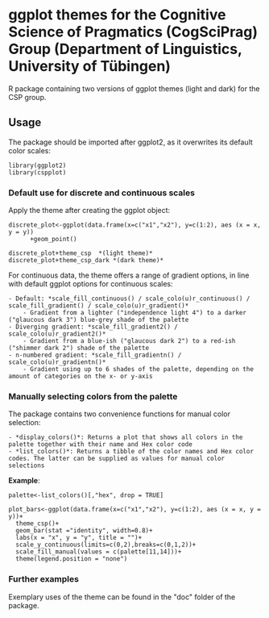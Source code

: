 # ggplot themes for the Cognitive Science of Pragmatics (CogSciPrag) Group (Department of Linguistics, University of Tübingen)

R package containing two versions of ggplot themes (light and dark) for the CSP group.

## Usage

The package should be imported after ggplot2, as it overwrites its default color scales:

	library(ggplot2)
    library(cspplot)
  
### Default use for discrete and continuous scales 
Apply the theme after creating the ggplot object:

	discrete_plot<-ggplot(data.frame(x=c("x1","x2"), y=c(1:2), aes (x = x, y = y))
          +geom_point()
      
    discrete_plot+theme_csp  *(light theme)*
    discrete_plot+theme_csp_dark *(dark theme)*


For continuous data, the theme offers a range of gradient options, in line with default ggplot options for continuous scales:

	- Default: *scale_fill_continuous() / scale_colo(u)r_continuous() / scale_fill_gradient() / scale_colo(u)r_gradient()* 
		- Gradient from a lighter ("independence light 4") to a darker ("glaucous dark 3") blue-grey shade of the palette
	- Diverging gradient: *scale_fill_gradient2() / scale_colo(u)r_gradient2()*
		- Gradient from a blue-ish ("glaucous dark 2") to a red-ish ("shimmer dark 2") shade of the palette
	- n-numbered gradient: *scale_fill_gradientn() / scale_colo(u)r_gradientn()*
		- Gradient using up to 6 shades of the palette, depending on the amount of categories on the x- or y-axis

### Manually selecting colors from the palette

The package contains two convenience functions for manual color selection:

	- *display_colors()*: Returns a plot that shows all colors in the palette together with their name and Hex color code
	- *list_colors()*: Returns a tibble of the color names and Hex color codes. The latter can be supplied as values for manual color selections
	
**Example**:

	palette<-list_colors()[,"hex", drop = TRUE]

	plot_bars<-ggplot(data.frame(x=c("x1","x2"), y=c(1:2), aes (x = x, y = y))+
	  theme_csp()+
	  geom_bar(stat ="identity", width=0.8)+
	  labs(x = "x", y = "y", title = "")+
	  scale_y_continuous(limits=c(0,2),breaks=c(0,1,2))+
	  scale_fill_manual(values = c(palette[11,14]))+
	  theme(legend.position = "none")


### Further examples

Exemplary uses of the theme can be found in the "doc" folder of the package.